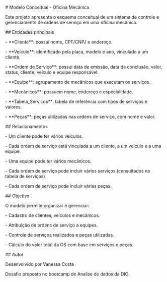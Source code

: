 \# Modelo Conceitual - Oficina Mecânica



Este projeto apresenta o esquema conceitual de um sistema de controle e gerenciamento de ordens de serviço em uma oficina mecânica.



\## Entidades principais



\- \*\*Cliente\*\*: possui nome, CPF/CNPJ e endereço.  

\- \*\*Veículo\*\*: identificado pela placa, modelo e ano, vinculado a um cliente.  

\- \*\*Ordem de Serviço\*\*: possui data de emissão, data de conclusão, valor, status, cliente, veículo e equipe responsável.  

\- \*\*Equipe\*\*: agrupamento de mecânicos que executam os serviços.  

\- \*\*Mecânicos\*\*: possuem nome, endereço e especialidade.  

\- \*\*Tabela\_Servicos\*\*: tabela de referência com tipos de serviços e valores.  

\- \*\*Peças\*\*: peças utilizadas nas ordens de serviço, com nome e valor.  



\## Relacionamentos



\- Um cliente pode ter vários veículos.  

\- Cada ordem de serviço está vinculada a um cliente, a um veículo e a uma equipe.  

\- Uma equipe pode ter vários mecânicos.  

\- Cada ordem de serviço pode incluir vários serviços (consultados na tabela de serviços).  

\- Cada ordem de serviço pode incluir várias peças.  



\## Objetivo



O modelo permite organizar e gerenciar:

\- Cadastro de clientes, veículos e mecânicos.  

\- Atribuição de ordens de serviço a equipes.  

\- Controle de serviços realizados e peças utilizadas.  

\- Cálculo do valor total da OS com base em serviços e peças.  





\## Autor



Desenvolvido por Vanessa Costa



Desafio proposto no bootcamp de Analise de dados da DIO.

